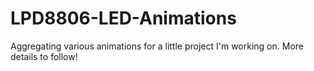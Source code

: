 LPD8806-LED-Animations
======================

Aggregating various animations for a little project I'm working on. More details to follow!
